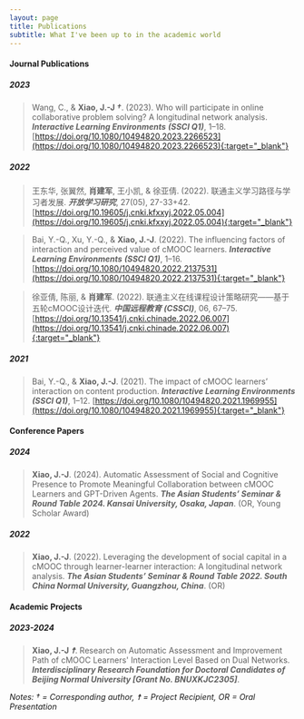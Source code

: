 ```yaml
---
layout: page
title: Publications
subtitle: What I've been up to in the academic world
---
```


#### Journal Publications

##### 2023
> Wang, C., & **Xiao, J.-J _†_**. (2023). Who will participate in online collaborative problem solving? A longitudinal network analysis. **_Interactive Learning Environments_** **_(SSCI Q1)_**, 1–18. [https://doi.org/10.1080/10494820.2023.2266523](https://doi.org/10.1080/10494820.2023.2266523){:target="_blank"}

##### 2022
> 王东华, 张翼然, **肖建军**, 王小凯, & 徐亚倩. (2022). 联通主义学习路径与学习者发展. **_开放学习研究_**, 27(05), 27-33+42. [https://doi.org/10.19605/j.cnki.kfxxyj.2022.05.004](https://doi.org/10.19605/j.cnki.kfxxyj.2022.05.004){:target="_blank"}  

>Bai, Y.-Q., Xu, Y.-Q., & **Xiao, J.-J**. (2022). The influencing factors of interaction and perceived value of cMOOC learners. **_Interactive Learning Environments_** **_(SSCI Q1)_**, 1–16. [https://doi.org/10.1080/10494820.2022.2137531](https://doi.org/10.1080/10494820.2022.2137531){:target="_blank"}  

> 徐亚倩, 陈丽, & **肖建军**. (2022). 联通主义在线课程设计策略研究——基于五轮cMOOC设计迭代. **_中国远程教育_** **_(CSSCI)_**, 06, 67–75. [https://doi.org/10.13541/j.cnki.chinade.2022.06.007](https://doi.org/10.13541/j.cnki.chinade.2022.06.007){:target="_blank"}  

##### 2021
> Bai, Y.-Q., & **Xiao, J.-J**. (2021). The impact of cMOOC learners’ interaction on content production. **_Interactive Learning Environments_** **_(SSCI Q1)_**, 1–12. [https://doi.org/10.1080/10494820.2021.1969955](https://doi.org/10.1080/10494820.2021.1969955){:target="_blank"}  

#### Conference Papers

##### 2024
> **Xiao, J.-J**. (2024). Automatic Assessment of Social and Cognitive Presence to Promote Meaningful Collaboration between cMOOC Learners and GPT-Driven Agents. **_The Asian Students’ Seminar & Round Table 2024. Kansai University, Osaka, Japan_**. (OR, Young Scholar Award)

##### 2022
> **Xiao, J.-J**. (2022). Leveraging the development of social capital in a cMOOC through learner-learner interaction: A longitudinal network analysis. **_The Asian Students’ Seminar & Round Table 2022. South China Normal University, Guangzhou, China_**. (OR)

#### Academic Projects

##### 2023-2024
> **Xiao, J.-J _☨_**. Research on Automatic Assessment and Improvement Path of cMOOC Learners' Interaction Level Based on Dual Networks. **_Interdisciplinary Research Foundation for Doctoral Candidates of Beijing Normal University [Grant No. BNUXKJC2305]_**.

*Notes: _†_ = Corresponding author, _☨_ = Project Recipient, OR = Oral Presentation*
